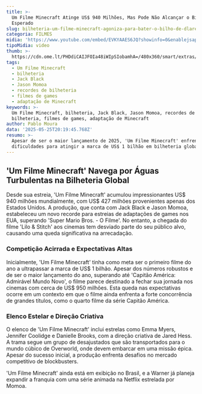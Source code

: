 ```yaml
---
title: >-
  Um Filme Minecraft Atinge US$ 940 Milhões, Mas Pode Não Alcançar o Bilhão
  Esperado
slug: bilheteria-um-filme-minecraft-agoniza-para-bater-o-bilho-de-dlares
categoria: FILMES
midia: 'https://www.youtube.com/embed/EVKYAAES6JQ?showinfo=0&enablejsapi=1'
tipoMidia: video
thumb: >-
  https://cdn.ome.lt/PHDdiCAIJFOIa48iWIpSIobamhA=/480x360/smart/extras/conteudos/01_xkbPbLN.jpg
tags:
  - Um Filme Minecraft
  - bilheteria
  - Jack Black
  - Jason Momoa
  - recordes de bilheteria
  - filmes de games
  - adaptação de Minecraft
keywords: >-
  Um Filme Minecraft, bilheteria, Jack Black, Jason Momoa, recordes de
  bilheteria, filmes de games, adaptação de Minecraft
author: Pablo Moura
data: '2025-05-25T20:19:45.768Z'
resumo: >-
  Apesar de ser o maior lançamento de 2025, 'Um Filme Minecraft' enfrenta
  dificuldades para atingir a marca de US$ 1 bilhão em bilheteria global.
---
```


## 'Um Filme Minecraft' Navega por Águas Turbulentas na Bilheteria Global

Desde sua estreia, 'Um Filme Minecraft' acumulou impressionantes US$ 940 milhões mundialmente, com US$ 427 milhões provenientes apenas dos Estados Unidos. A produção, que conta com Jack Black e Jason Momoa, estabeleceu um novo recorde para estreias de adaptações de games nos EUA, superando 'Super Mario Bros. - O Filme'. No entanto, a chegada do filme 'Lilo & Stitch' aos cinemas tem desviado parte do seu público alvo, causando uma queda significativa na arrecadação.

### Competição Acirrada e Expectativas Altas

Inicialmente, 'Um Filme Minecraft' tinha como meta ser o primeiro filme do ano a ultrapassar a marca de US$ 1 bilhão. Apesar dos números robustos e de ser o maior lançamento do ano, superando até 'Capitão América: Admirável Mundo Novo', o filme parece destinado a fechar sua jornada nos cinemas com cerca de US$ 950 milhões. Esta queda nas expectativas ocorre em um contexto em que o filme ainda enfrenta a forte concorrência de grandes títulos, como o quarto filme da série Capitão América.

### Elenco Estelar e Direção Criativa

O elenco de 'Um Filme Minecraft' inclui estrelas como Emma Myers, Jennifer Coolidge e Danielle Brooks, com a direção criativa de Jared Hess. A trama segue um grupo de desajustados que são transportados para o mundo cúbico de Overworld, onde devem embarcar em uma missão épica. Apesar do sucesso inicial, a produção enfrenta desafios no mercado competitivo de blockbusters.

'Um Filme Minecraft' ainda está em exibição no Brasil, e a Warner já planeja expandir a franquia com uma série animada na Netflix estrelada por Momoa.

